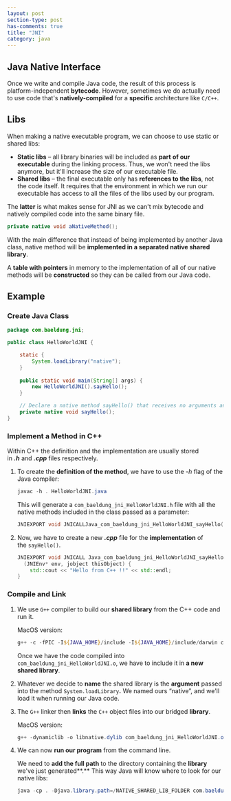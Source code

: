 ```yaml
---
layout: post
section-type: post
has-comments: true
title: "JNI"
category: java
---
```


## Java Native Interface

Once we write and compile Java code, the result of this process is platform-independent **bytecode**. However, sometimes we do actually need to use code that's **natively-compiled** for a **specific** architecture like `C/C++`.

## Libs

When making a native executable program, we can choose to use static or shared libs:

- **Static libs** – all library binaries will be included as **part** **of our executable** during the linking process. Thus, we won't need the libs anymore, but it'll increase the size of our executable file.
- **Shared libs** – the final executable only has **references to the libs**, not the code itself. It requires that the environment in which we run our executable has access to all the files of the libs used by our program.

The **latter** is what makes sense for JNI as we can't mix bytecode and natively compiled code into the same binary file.

```java
private native void aNativeMethod();
```

With the main difference that instead of being implemented by another Java class, native method will be **implemented in a separated native shared library**.

A **table with pointers** in memory to the implementation of all of our native methods will be **constructed** so they can be called from our Java code.

## Example

### Create Java Class

```java
package com.baeldung.jni;

public class HelloWorldJNI {

    static {
        System.loadLibrary("native");
    }
    
    public static void main(String[] args) {
        new HelloWorldJNI().sayHello();
    }

    // Declare a native method sayHello() that receives no arguments and returns void
    private native void sayHello();
}
```

### Implement a Method in C++

Within C++ the definition and the implementation are usually stored in ***.h*** and ***.cpp*** files respectively.

1. To create the **definition of the method**, we have to use the *-h* flag of the Java compiler:
    
    ```powershell
    javac -h . HelloWorldJNI.java
    ```
    
    This will generate a `com_baeldung_jni_HelloWorldJNI.h` file with all the native methods included in the class passed as a parameter:
    
    ```cpp
    JNIEXPORT void JNICALLJava_com_baeldung_jni_HelloWorldJNI_sayHello(JNIEnv *, jobject);
    ```
    
2. Now, we have to create a new ***.cpp*** file for the **implementation** of the `sayHello()`. 
    
    ```cpp
    JNIEXPORT void JNICALL Java_com_baeldung_jni_HelloWorldJNI_sayHello
      (JNIEnv* env, jobject thisObject) {
        std::cout << "Hello from C++ !!" << std::endl;
    }
    ```
    

### Compile and Link

1. We use `G++` compiler to build our **shared library** from the C++ code and run it.
    
    MacOS version:
    
    ```powershell
    g++ -c -fPIC -I${JAVA_HOME}/include -I${JAVA_HOME}/include/darwin com_baeldung_jni_HelloWorldJNI.cpp -o com_baeldung_jni_HelloWorldJNI.o
    ```
    
    Once we have the code compiled into `com_baeldung_jni_HelloWorldJNI.o`, we have to include it in **a new shared library**. 
    
2. Whatever we decide to **name** the shared library is the **argument** passed into the method `System.loadLibrary`**.** We named ours “native”, and we'll load it when running our Java code.
3. The `G++` linker then **links** the `C++` object files into our bridged **library**.
    
    MacOS version:
    
    ```powershell
    g++ -dynamiclib -o libnative.dylib com_baeldung_jni_HelloWorldJNI.o -lc
    ```
    
4. We can now **run our program** from the command line.
    
    We need to **add the full path** to the directory containing the **library** we've just generated**.** This way Java will know where to look for our native libs:
    
    ```powershell
    java -cp . -Djava.library.path=/NATIVE_SHARED_LIB_FOLDER com.baeldung.jni.HelloWorldJNI
    ```